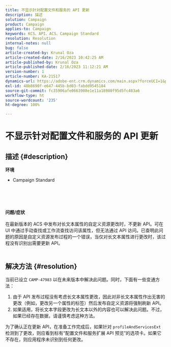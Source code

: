 ```yaml
---
title: 不显示针对配置文件和服务的 API 更新
description: 描述
solution: Campaign
product: Campaign
applies-to: Campaign
keywords: KCS、API、ACS、Campaign Standard
resolution: Resolution
internal-notes: null
bug: false
article-created-by: Krunal Oza
article-created-date: 2/16/2023 10:42:25 AM
article-published-by: Krunal Oza
article-published-date: 2/16/2023 11:12:21 AM
version-number: 1
article-number: KA-21517
dynamics-url: https://adobe-ent.crm.dynamics.com/main.aspx?forceUCI=1&pagetype=entityrecord&etn=knowledgearticle&id=43008395-e6ad-ed11-aad1-6045bd006793
exl-id: 48b8690f-e647-445b-bd03-fabdd9545184
source-git-commit: fc35906afe0663908e1e11a18980f95d5fc483a6
workflow-type: ht
source-wordcount: '235'
ht-degree: 100%

---
```


# 不显示针对配置文件和服务的 API 更新

## 描述 {#description}

<b>环境</b>
- Campaign Standard

<br><br><br><br><b>问题/症状</b><br><br>在最新版本的 ACS 中发布对长文本属性的自定义资源更改时，不更新 API。可在 UI 中通过手动查找或工作流查找访问该属性，但无法通过 API 访问。已查明此问题的原因是自定义资源发布过程的一个错误，当仅对长文本属性进行更改时，该过程没有识别出需要更新 API。
<br><br>

## 解决方法 {#resolution}


当前已设立 `CAMP-47983` 以在未来版本中解决此问题。同时，下面有一些变通方法：

1. 由于 API 发布过程没有考虑长文本属性更改，因此对非长文本属性作出无害的更改（例如，更改另一个属性的标签）然后发布自定义资源将强制刷新 API。
2. 如果适用，将长文本字段更改为长文本以外的内容也可以解决此问题。不过，如果已经存在数据，请谨慎考虑这种方法。


为了确认正在更新 API，在准备工作完成后，如果针对 `profileAndServicesExt` 检测到了更改，则应看到标有“配置文件和服务扩展 API 预览”的选项卡。如果它不存在，则应用程序未识别到任何更改。

